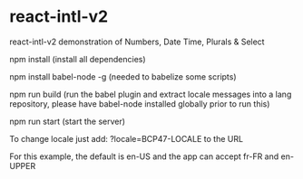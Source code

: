 # react-intl-v2
react-intl-v2 demonstration of Numbers, Date Time, Plurals &amp; Select

npm install  (install all dependencies)

npm install babel-node -g  (needed to babelize some scripts)

npm run build (run the babel plugin and extract locale messages into a lang repository, please have babel-node installed globally prior to run this)

npm run start (start the server)

To change locale just add:  ?locale=BCP47-LOCALE to the URL

For this example, the default is en-US and the app can accept fr-FR and en-UPPER

